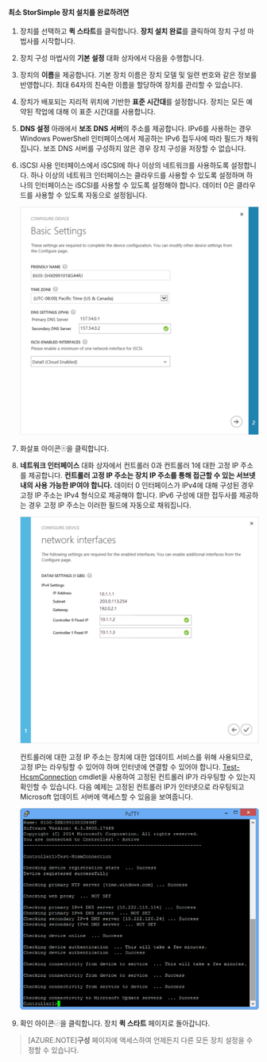 
#### 최소 StorSimple 장치 설치를 완료하려면

1. 장치를 선택하고 **퀵 스타트**를 클릭합니다. **장치 설치 완료**를 클릭하여 장치 구성 마법사를 시작합니다.

2. 장치 구성 마법사의 **기본 설정** 대화 상자에서 다음을 수행합니다.
  1. 장치의 **이름**을 제공합니다. 기본 장치 이름은 장치 모델 및 일련 번호와 같은 정보를 반영합니다. 최대 64자의 친숙한 이름을 할당하여 장치를 관리할 수 있습니다.
  2. 장치가 배포되는 지리적 위치에 기반한 **표준 시간대**를 설정합니다. 장치는 모든 예약된 작업에 대해 이 표준 시간대를 사용합니다.
  3. **DNS 설정** 아래에서 **보조 DNS 서버**의 주소를 제공합니다. IPv6를 사용하는 경우 Windows PowerShell 인터페이스에서 제공하는 IPv6 접두사에 따라 필드가 채워집니다. 보조 DNS 서버를 구성하지 않은 경우 장치 구성을 저장할 수 없습니다.
  4. iSCSI 사용 인터페이스에서 iSCSI에 하나 이상의 네트워크를 사용하도록 설정합니다. 하나 이상의 네트워크 인터페이스는 클라우드를 사용할 수 있도록 설정하며 하나의 인터페이스는 iSCSI를 사용할 수 있도록 설정해야 합니다. 데이터 0은 클라우드를 사용할 수 있도록 자동으로 설정됩니다.
 
      ![StorSimple 최소 장치 설치 기본 설정](./media/storsimple-complete-minimum-device-setup-u1/HCS_MinDeviceSetupBasicSettings1-include.png)

3. 화살표 아이콘![StorSimple 화살표 아이콘](./media/storsimple-complete-minimum-device-setup/HCS_ArrowIcon-include.png)을 클릭합니다.

4. **네트워크 인터페이스** 대화 상자에서 컨트롤러 0과 컨트롤러 1에 대한 고정 IP 주소를 제공합니다. **컨트롤러 고정 IP 주소는 장치 IP 주소를 통해 접근할 수 있는 서브넷 내의 사용 가능한 IP여야 합니다.** 데이터 0 인터페이스가 IPv4에 대해 구성된 경우 고정 IP 주소는 IPv4 형식으로 제공해야 합니다. IPv6 구성에 대한 접두사를 제공하는 경우 고정 IP 주소는 이러한 필드에 자동으로 채워집니다.


    ![StorSimple 최소 장치 설치 네트워크 인터페이스](./media/storsimple-complete-minimum-device-setup-u1/HCS_MinDeviceSetupNetworkInterfaces2-include.png)

    컨트롤러에 대한 고정 IP 주소는 장치에 대한 업데이트 서비스를 위해 사용되므로, 고정 IP는 라우팅할 수 있어야 하며 인터넷에 연결할 수 있어야 합니다. [Test-HcsmConnection][Test] cmdlet을 사용하여 고정된 컨트롤러 IP가 라우팅할 수 있는지 확인할 수 있습니다. 다음 예제는 고정된 컨트롤러 IP가 인터넷으로 라우팅되고 Microsoft 업데이트 서버에 액세스할 수 있음을 보여줍니다.

     ![라우팅 가능한 IP를 표시하는 Test-HcsmConnection](./media/storsimple-complete-minimum-device-setup-u1/Test-HcsmConnectionOutputRegisteredDevice.png)

5. 확인 아이콘![StorSimple 확인 아이콘](./media/storsimple-complete-minimum-device-setup/HCS_CheckIcon-include.png)을 클릭합니다. 장치 **퀵 스타트** 페이지로 돌아갑니다.

 >[AZURE.NOTE]**구성** 페이지에 액세스하여 언제든지 다른 모든 장치 설정을 수정할 수 있습니다.

<!--Link reference-->
[Test]: https://technet.microsoft.com/library/dn715782(v=wps.630).aspx

<!---HONumber=July15_HO2-->